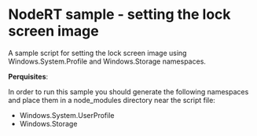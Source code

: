 NodeRT sample - setting the lock screen image
=============================================

A sample script for setting the lock screen image using Windows.System.Profile and Windows.Storage namespaces.

**Perquisites**:

In order to run this sample you should generate the following namespaces and place them in a node_modules directory near the script file:

* Windows.System.UserProfile
* Windows.Storage